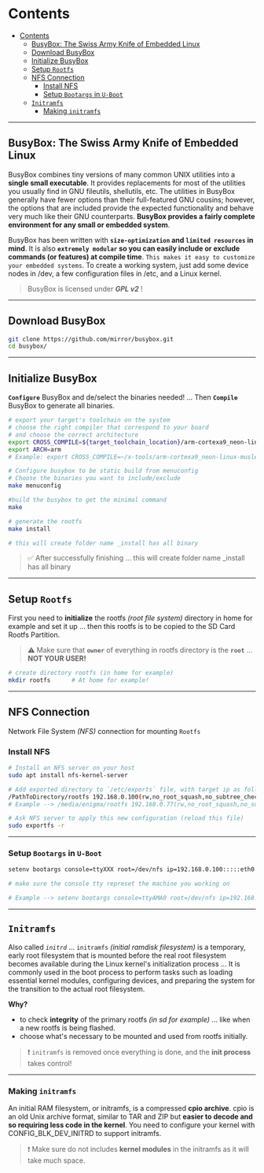 # Contents

- [Contents](#contents)
  - [BusyBox: The Swiss Army Knife of Embedded Linux](#busybox-the-swiss-army-knife-of-embedded-linux)
  - [Download BusyBox](#download-busybox)
  - [Initialize BusyBox](#initialize-busybox)
  - [Setup `Rootfs`](#setup-rootfs)
  - [NFS Connection](#nfs-connection)
    - [Install NFS](#install-nfs)
    - [Setup `Bootargs` in `U-Boot`](#setup-bootargs-in-u-boot)
  - [`Initramfs`](#initramfs)
    - [Making `initramfs`](#making-initramfs)

---

## BusyBox: The Swiss Army Knife of Embedded Linux

BusyBox combines tiny versions of many common UNIX utilities into a **single small executable**. It provides replacements for most of the utilities you usually find in GNU fileutils, shellutils, etc. The utilities in BusyBox generally have fewer options than their full-featured GNU cousins; however, the options that are included provide the expected functionality and behave very much like their GNU counterparts. **BusyBox provides a fairly complete environment for any small or embedded system**.

BusyBox has been written with **`size-optimization` and `limited resources` in mind**. It is also **`extremely modular` so you can easily include or exclude commands (or features) at compile time**. `This makes it easy to customize your embedded systems`. To create a working system, just add some device nodes in /dev, a few configuration files in /etc, and a Linux kernel.

> BusyBox is licensed under **_GPL v2_** !

---

## Download BusyBox

```bash
git clone https://github.com/mirror/busybox.git
cd busybox/
```

---

## Initialize BusyBox

**`Configure`** BusyBox and de/select the binaries needed! ... Then **`Compile`** BusyBox to generate all binaries.

```bash
# export your target's toolchain on the system
# choose the right compiler that correspond to your board
# and choose the correct architecture
export CROSS_COMPILE=${target_toolchain_location}/arm-cortexa9_neon-linux-musleabihf-
export ARCH=arm
# Example: export CROSS_COMPILE=~/x-tools/arm-cortexa9_neon-linux-musleabihf/bin/arm-cortexa9_neon-linux-musleabihf-

# Configure busybox to be static build from menuconfig
# Choose the binaries you want to include/exclude
make menuconfig

#build the busybox to get the minimal command
make

# generate the rootfs
make install

# this will create folder name _install has all binary
```

> :white_check_mark: After successfully finishing ... this will create folder name \_install has all binary

---

## Setup `Rootfs`

First you need to **initialize** the rootfs _(root file system)_ directory in home for example and set it up ... then this rootfs is to be copied to the SD Card Rootfs Partition.

> :warning: Make sure that **`owner`** of everything in rootfs directory is the **`root`** ... **NOT YOUR USER!**

```bash
# create directory rootfs (in home for example)
mkdir rootfs      # At home for example!
```

---

## NFS Connection

Network File System _(NFS)_ connection for mounting `Rootfs`

### Install NFS

```bash
# Install an NFS server on your host
sudo apt install nfs-kernel-server

# Add exported directory to `/etc/exports` file, with target ip as follows
/PathToDirectory/rootfs 192.168.0.100(rw,no_root_squash,no_subtree_check)
# Example --> /media/enigma/rootfs 192.168.0.77(rw,no_root_squash,no_subtree_check)

# Ask NFS server to apply this new configuration (reload this file)
sudo exportfs -r
```

---

### Setup `Bootargs` in `U-Boot`

```bash
setenv bootargs console=ttyXXX root=/dev/nfs ip=192.168.0.100:::::eth0 nfsroot=192.168.0.1:/home/fady/Documents/busybox/_install,nfsvers=3,tcp rw init=/sbin/init

# make sure the console tty represet the machine you working on

# Example --> setenv bootargs console=ttyAMA0 root=/dev/nfs ip=192.168.0.77:::::eth0 nfsroot=192.168.0.1:/media/enigma/rootfs,nfsvers=3,tcp rw init=/sbin/init
```

---

## `Initramfs`

Also called _`initrd`_ ... `initramfs` _(initial ramdisk filesystem)_ is a temporary, early root filesystem that is mounted before the real root filesystem becomes available during the Linux kernel's initialization process ... It is commonly used in the boot process to perform tasks such as loading essential kernel modules, configuring devices, and preparing the system for the transition to the actual root filesystem.

**Why?**

- to check **integrity** of the primary rootfs _(in sd for example)_ ... like when a new rootfs is being flashed.
- choose what's necessary to be mounted and used from rootfs initially.

> :exclamation: `initramfs` is removed once everything is done, and the **init process** takes control!

---

### Making `initramfs`

An initial RAM filesystem, or initramfs, is a compressed **cpio archive**. cpio is an old Unix archive format, similar to TAR and ZIP but **easier to decode and so requiring less code in the kernel**. You need to configure your kernel with CONFIG_BLK_DEV_INITRD to support initramfs.

> :exclamation: Make sure do not includes **kernel modules** in the initramfs as it will take much space.

```bash

```
